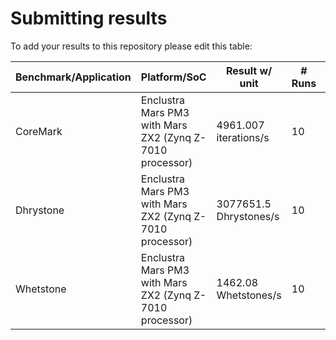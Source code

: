# Submitting results 

To add your results to this repository please edit this table:

| Benchmark/Application | Platform/SoC                                             | Result w/ unit         | # Runs | Notes               |
|-----------------------|----------------------------------------------------------|------------------------|--------|---------------------|
| CoreMark              | Enclustra Mars PM3 with Mars ZX2 (Zynq Z-7010 processor) | 4961.007 iterations/s  | 10     | Average of all runs |
| Dhrystone             | Enclustra Mars PM3 with Mars ZX2 (Zynq Z-7010 processor) | 3077651.5 Dhrystones/s | 10     | Average of all runs |
| Whetstone             | Enclustra Mars PM3 with Mars ZX2 (Zynq Z-7010 processor) | 1462.08 Whetstones/s   | 10     | Average of all runs |
